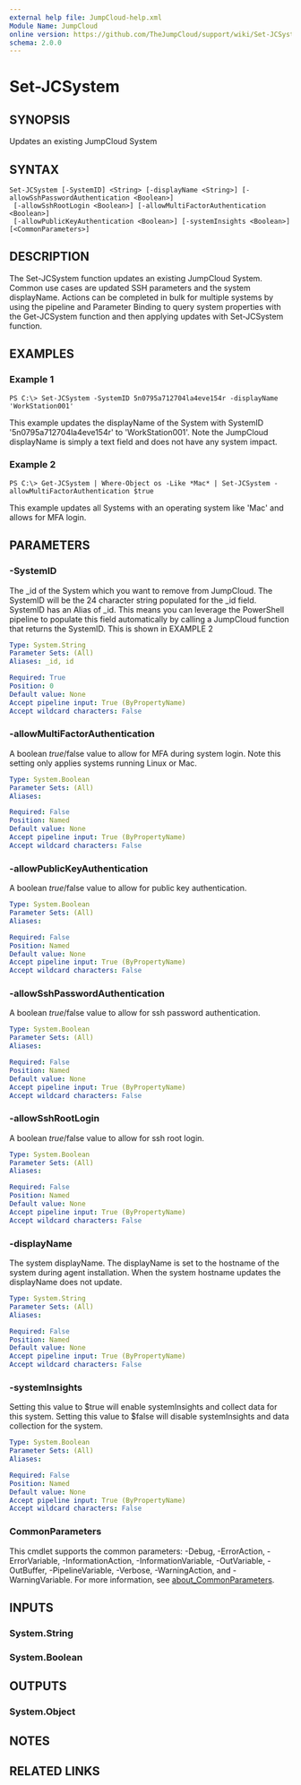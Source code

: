 ```yaml
---
external help file: JumpCloud-help.xml
Module Name: JumpCloud
online version: https://github.com/TheJumpCloud/support/wiki/Set-JCSystem
schema: 2.0.0
---
```


# Set-JCSystem

## SYNOPSIS
Updates an existing JumpCloud System

## SYNTAX

```
Set-JCSystem [-SystemID] <String> [-displayName <String>] [-allowSshPasswordAuthentication <Boolean>]
 [-allowSshRootLogin <Boolean>] [-allowMultiFactorAuthentication <Boolean>]
 [-allowPublicKeyAuthentication <Boolean>] [-systemInsights <Boolean>] [<CommonParameters>]
```

## DESCRIPTION
The Set-JCSystem function updates an existing JumpCloud System. Common use cases are updated SSH parameters and the system displayName. Actions can be completed in bulk for multiple systems by using the pipeline and Parameter Binding to query system properties with the Get-JCSystem function and then applying updates with Set-JCSystem function.

## EXAMPLES

### Example 1
```
PS C:\> Set-JCSystem -SystemID 5n0795a712704la4eve154r -displayName 'WorkStation001'
```

This example updates the displayName of the System with SystemID '5n0795a712704la4eve154r' to 'WorkStation001'. Note the JumpCloud displayName is simply a text field and does not have any system impact.

### Example 2
```
PS C:\> Get-JCSystem | Where-Object os -Like *Mac* | Set-JCSystem -allowMultiFactorAuthentication $true
```

This example updates all Systems with an operating system like 'Mac' and allows for MFA login.

## PARAMETERS

### -SystemID
The _id of the System which you want to remove from JumpCloud.
The SystemID will be the 24 character string populated for the _id field.
SystemID has an Alias of _id.
This means you can leverage the PowerShell pipeline to populate this field automatically by calling a JumpCloud function that returns the SystemID.
This is shown in EXAMPLE 2

```yaml
Type: System.String
Parameter Sets: (All)
Aliases: _id, id

Required: True
Position: 0
Default value: None
Accept pipeline input: True (ByPropertyName)
Accept wildcard characters: False
```

### -allowMultiFactorAuthentication
A boolean $true/$false value to allow for MFA during system login.
Note this setting only applies systems running Linux or Mac.

```yaml
Type: System.Boolean
Parameter Sets: (All)
Aliases:

Required: False
Position: Named
Default value: None
Accept pipeline input: True (ByPropertyName)
Accept wildcard characters: False
```

### -allowPublicKeyAuthentication
A boolean $true/$false value to allow for public key authentication.

```yaml
Type: System.Boolean
Parameter Sets: (All)
Aliases:

Required: False
Position: Named
Default value: None
Accept pipeline input: True (ByPropertyName)
Accept wildcard characters: False
```

### -allowSshPasswordAuthentication
A boolean $true/$false value to allow for ssh password authentication.

```yaml
Type: System.Boolean
Parameter Sets: (All)
Aliases:

Required: False
Position: Named
Default value: None
Accept pipeline input: True (ByPropertyName)
Accept wildcard characters: False
```

### -allowSshRootLogin
A boolean $true/$false value to allow for ssh root login.

```yaml
Type: System.Boolean
Parameter Sets: (All)
Aliases:

Required: False
Position: Named
Default value: None
Accept pipeline input: True (ByPropertyName)
Accept wildcard characters: False
```

### -displayName
The system displayName.
The displayName is set to the hostname of the system during agent installation.
When the system hostname updates the displayName does not update.

```yaml
Type: System.String
Parameter Sets: (All)
Aliases:

Required: False
Position: Named
Default value: None
Accept pipeline input: True (ByPropertyName)
Accept wildcard characters: False
```

### -systemInsights
Setting this value to $true will enable systemInsights and collect data for this system.
Setting this value to $false will disable systemInsights and data collection for the system.

```yaml
Type: System.Boolean
Parameter Sets: (All)
Aliases:

Required: False
Position: Named
Default value: None
Accept pipeline input: True (ByPropertyName)
Accept wildcard characters: False
```

### CommonParameters
This cmdlet supports the common parameters: -Debug, -ErrorAction, -ErrorVariable, -InformationAction, -InformationVariable, -OutVariable, -OutBuffer, -PipelineVariable, -Verbose, -WarningAction, and -WarningVariable. For more information, see [about_CommonParameters](http://go.microsoft.com/fwlink/?LinkID=113216).

## INPUTS

### System.String
### System.Boolean
## OUTPUTS

### System.Object
## NOTES

## RELATED LINKS
